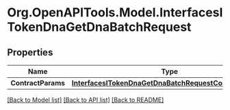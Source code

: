 # Org.OpenAPITools.Model.InterfacesITokenDnaGetDnaBatchRequest

## Properties

Name | Type | Description | Notes
------------ | ------------- | ------------- | -------------
**ContractParams** | [**InterfacesITokenDnaGetDnaBatchRequestContractParams**](InterfacesITokenDnaGetDnaBatchRequestContractParams.md) |  | 

[[Back to Model list]](../README.md#documentation-for-models) [[Back to API list]](../README.md#documentation-for-api-endpoints) [[Back to README]](../README.md)

